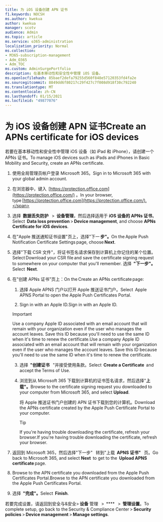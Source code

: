 ```yaml
---
title: 为 iOS 设备创建 APN 证书
f1.keywords: NOCSH
ms.author: kwekua
author: kwekua
manager: scotv
audience: Admin
ms.topic: article
ms.service: o365-administration
localization_priority: Normal
ms.collection:
- M365-subscription-management
- Adm_O365
- Adm_TOC
ms.custom: AdminSurgePortfolio
description: 在基本移动性和安全性中管理 iOS 设备。
ms.openlocfilehash: 85baef2defa79255d560f848e57120353fd4fa2e
ms.sourcegitcommit: 8849dd6f80217c29f427c7f008d918f30c792240
ms.translationtype: MT
ms.contentlocale: zh-CN
ms.lasthandoff: 01/15/2021
ms.locfileid: "49877076"
---
```

# <a name="create-an-apns-certificate-for-ios-devices"></a><span data-ttu-id="e61fe-103">为 iOS 设备创建 APN 证书</span><span class="sxs-lookup"><span data-stu-id="e61fe-103">Create an APNs certificate for iOS devices</span></span>

<span data-ttu-id="e61fe-104">若要在基本移动性和安全性中管理 iOS 设备（如 iPad 和 iPhone），请创建一个 APNs 证书。</span><span class="sxs-lookup"><span data-stu-id="e61fe-104">To manage iOS devices such as iPads and iPhones in Basic Mobility and Security, create an APNs certificate.</span></span>

1. <span data-ttu-id="e61fe-105">使用全局管理员帐户登录 Microsoft 365。</span><span class="sxs-lookup"><span data-stu-id="e61fe-105">Sign in to Microsoft 365 with your global admin account.</span></span>

2. <span data-ttu-id="e61fe-106">在浏览器中，键入  [https://protection.office.com](https://protection.office.com/) 。</span><span class="sxs-lookup"><span data-stu-id="e61fe-106">In your browser, type [https://protection.office.com](https://protection.office.com/).</span></span>

3. <span data-ttu-id="e61fe-107">选择  **数据丢失防护**   >  **设备管理**，然后选择适用于 **iOS 设备的 APNs 证书**。</span><span class="sxs-lookup"><span data-stu-id="e61fe-107">Select  **Data loss prevention** > **Device management**, and choose **APNs Certificate for iOS devices**.</span></span>

4. <span data-ttu-id="e61fe-108">在"Apple 推送通知证书设置"页上，选择"下一 **步"。**</span><span class="sxs-lookup"><span data-stu-id="e61fe-108">On the Apple Push Notification Certificate Settings page, choose **Next**.</span></span>

5. <span data-ttu-id="e61fe-109">选择"下载 CSR 文件"，将证书签名请求保存到计算机上你记住的某个位置。</span><span class="sxs-lookup"><span data-stu-id="e61fe-109">Select Download your CSR file and save the certificate signing request to somewhere on your computer that you'll remember.</span></span> <span data-ttu-id="e61fe-110">选择  **"下一步"。**</span><span class="sxs-lookup"><span data-stu-id="e61fe-110">Select  **Next**.</span></span>

6. <span data-ttu-id="e61fe-111">在"创建 APNs 证书"页上：</span><span class="sxs-lookup"><span data-stu-id="e61fe-111">On the Create an APNs certificate page:</span></span>  

    1. <span data-ttu-id="e61fe-112">选择 Apple APNS 门户以打开 Apple 推送证书门户。</span><span class="sxs-lookup"><span data-stu-id="e61fe-112">Select  Apple APNS Portal to open the Apple Push Certificates Portal.</span></span>

    2. <span data-ttu-id="e61fe-113">Sign in with an Apple ID.</span><span class="sxs-lookup"><span data-stu-id="e61fe-113">Sign in with an Apple ID.</span></span>

    >[!IMPORTANT]
    ><span data-ttu-id="e61fe-p102">Use a company Apple ID associated with an email account that will remain with your organization even if the user who manages the account leaves. Save this ID because you'll need to use the same ID when it's time to renew the certificate.</span><span class="sxs-lookup"><span data-stu-id="e61fe-p102">Use a company Apple ID associated with an email account that will remain with your organization even if the user who manages the account leaves. Save this ID because you'll need to use the same ID when it's time to renew the certificate.</span></span>

    3. <span data-ttu-id="e61fe-116">选择  **"创建证书**   "并接受使用条款。</span><span class="sxs-lookup"><span data-stu-id="e61fe-116">Select  **Create a Certificate**  and accept the Terms of Use.</span></span>

    4. <span data-ttu-id="e61fe-117">浏览到从 Microsoft 365 下载到计算机的证书签名请求，然后选择"**上载"。**</span><span class="sxs-lookup"><span data-stu-id="e61fe-117">Browse to the certificate signing request you downloaded to your computer from Microsoft 365, and select **Upload**.</span></span>

        <span data-ttu-id="e61fe-118">将 Apple 推送证书门户创建的 APN 证书下载到您的计算机。</span><span class="sxs-lookup"><span data-stu-id="e61fe-118">Download the APNs certificate created by the Apple Push Certificate Portal to your computer.</span></span>

       >[!TIP]
       ><span data-ttu-id="e61fe-119">If you're having trouble downloading the certificate, refresh your browser.</span><span class="sxs-lookup"><span data-stu-id="e61fe-119">If you're having trouble downloading the certificate, refresh your browser.</span></span>

7. <span data-ttu-id="e61fe-120">返回到 Microsoft 365，然后选择"下一步"   转到"上载  **APNS 证书"**   页。</span><span class="sxs-lookup"><span data-stu-id="e61fe-120">Go back to Microsoft 365, and select **Next**  to get to the  **Upload APNS certificate** page.</span></span>

8. <span data-ttu-id="e61fe-121"> Browse to the APN certificate you downloaded from the Apple Push Certificates Portal.</span><span class="sxs-lookup"><span data-stu-id="e61fe-121">Browse to the APN certificate you downloaded from the Apple Push Certificates Portal.</span></span>

9. <span data-ttu-id="e61fe-122">选择  **"完成"。**</span><span class="sxs-lookup"><span data-stu-id="e61fe-122">Select  **Finish**.</span></span>

<span data-ttu-id="e61fe-123">若要完成设置，请返回到安全与&安全> **设备** 管理   >  \*\*\*\*   >  **管理设置**。</span><span class="sxs-lookup"><span data-stu-id="e61fe-123">To complete setup, go back to the Security & Compliance Center > **Security policies** > **Device management** > **Manage settings**.</span></span>
